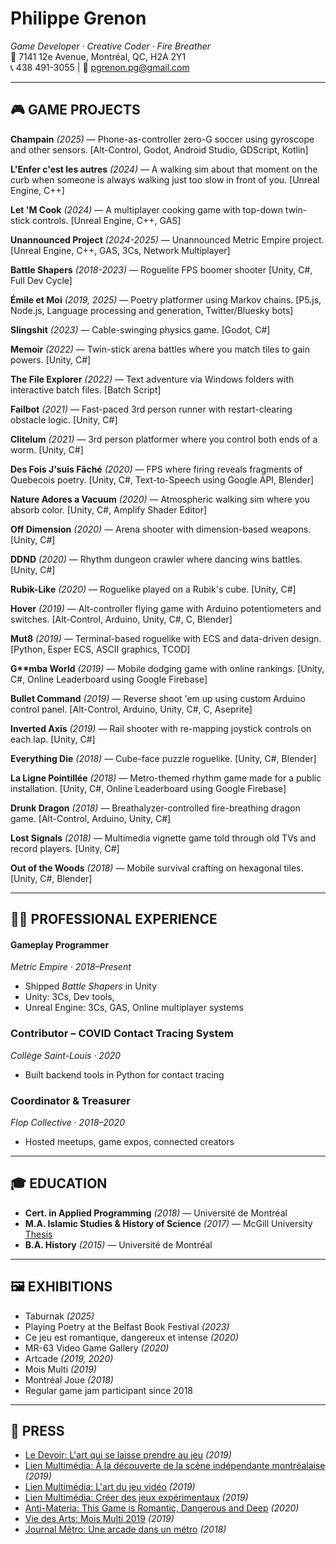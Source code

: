 # Philippe Grenon

*Game Developer · Creative Coder · Fire Breather*\
📍 7141 12e Avenue, Montréal, QC, H2A 2Y1\
📞 438 491-3055 | 📧 [pgrenon.pg@gmail.com](mailto\:pgrenon.pg@gmail.com)

---

## 🎮 GAME PROJECTS

**Champain** *(2025)* — Phone-as-controller zero-G soccer using gyroscope and other sensors. [Alt-Control, Godot, Android Studio, GDScript, Kotlin]

**L'Enfer c'est les autres** *(2024)* — A walking sim about that moment on the curb when someone is always walking just too slow in front of you. [Unreal Engine, C++]

**Let 'M Cook** *(2024)* — A multiplayer cooking game with top-down twin-stick controls. [Unreal Engine, C++, GAS]

**Unannounced Project** *(2024-2025)* — Unannounced Metric Empire project. [Unreal Engine, C++, GAS, 3Cs, Network Multiplayer]

**Battle Shapers** *(2018-2023)* — Roguelite FPS boomer shooter [Unity, C#, Full Dev Cycle]

**Émile et Moi** *(2019, 2025)* — Poetry platformer using Markov chains. [P5.js, Node.js, Language processing and generation, Twitter/Bluesky bots]

**Slingshit** *(2023)* — Cable-swinging physics game. [Godot, C#]

**Memoir** *(2022)* — Twin-stick arena battles where you match tiles to gain powers. [Unity, C#]

**The File Explorer** *(2022)* — Text adventure via Windows folders with interactive batch files. [Batch Script]

**Failbot** *(2021)* — Fast-paced 3rd person runner with restart-clearing obstacle logic. [Unity, C#]

**Clitelum** *(2021)* — 3rd person platformer where you control both ends of a worm. [Unity, C#]

**Des Fois J'suis Fâché** *(2020)* — FPS where firing reveals fragments of Quebecois poetry. [Unity, C#, Text-to-Speech using Google API, Blender]

**Nature Adores a Vacuum** *(2020)* — Atmospheric walking sim where you absorb color. [Unity, C#, Amplify Shader Editor]

**Off Dimension** *(2020)* — Arena shooter with dimension-based weapons. [Unity, C#]

**DDND** *(2020)* — Rhythm dungeon crawler where dancing wins battles. [Unity, C#]

**Rubik-Like** *(2020)* — Roguelike played on a Rubik's cube. [Unity, C#]

**Hover** *(2019)* — Alt-controller flying game with Arduino potentiometers and switches. [Alt-Control, Arduino, Unity, C#, C, Blender]

**Mut8** *(2019)* — Terminal-based roguelike with ECS and data-driven design. [Python, Esper ECS, ASCII graphics, TCOD]

**G\*\*mba World** *(2019)* — Mobile dodging game with online rankings. [Unity, C#, Online Leaderboard using Google Firebase]

**Bullet Command** *(2019)* — Reverse shoot 'em up using custom Arduino control panel. [Alt-Control, Arduino, Unity, C#, C, Aseprite]

**Inverted Axis** *(2019)* — Rail shooter with re-mapping joystick controls on each lap. [Unity, C#]

**Everything Die** *(2018)* — Cube-face puzzle roguelike. [Unity, C#, Blender]

**La Ligne Pointillée** *(2018)* — Metro-themed rhythm game made for a public installation. [Unity, C#, Online Leaderboard using Google Firebase]

**Drunk Dragon** *(2018)* — Breathalyzer-controlled fire-breathing dragon game. [Alt-Control, Arduino, Unity, C#]

**Lost Signals** *(2018)* — Multimedia vignette game told through old TVs and record players. [Unity, C#]

**Out of the Woods** *(2018)* — Mobile survival crafting on hexagonal tiles. [Unity, C#, Blender]

---

## 👨‍💼 PROFESSIONAL EXPERIENCE

#### **Gameplay Programmer**

*Metric Empire · 2018–Present*

- Shipped *Battle Shapers* in Unity
- Unity: 3Cs, Dev tools, 
- Unreal Engine: 3Cs, GAS, Online multiplayer systems

### **Contributor – COVID Contact Tracing System**

*Collège Saint-Louis · 2020*

- Built backend tools in Python for contact tracing

### **Coordinator & Treasurer**

*Flop Collective · 2018–2020*

- Hosted meetups, game expos, connected creators

---

## 🎓 EDUCATION

- **Cert. in Applied Programming** *(2018)* — Université de Montréal
- **M.A. Islamic Studies & History of Science** *(2017)* — McGill University [Thesis](https://escholarship.mcgill.ca/downloads/pn89d896m?locale=en)
- **B.A. History** *(2015)* — Université de Montréal

---

## 🖼️ EXHIBITIONS

- Taburnak *(2025)*
- Playing Poetry at the Belfast Book Festival *(2023)*
- Ce jeu est romantique, dangereux et intense *(2020)*
- MR-63 Video Game Gallery *(2020)*
- Artcade *(2019, 2020)* 
- Mois Multi *(2019)*
- Montréal Joue *(2018)*
- Regular game jam participant since 2018

---


## 📰 PRESS

- [Le Devoir: L'art qui se laisse prendre au jeu](https://www.ledevoir.com/culture/arts-visuels/559488/l-art-qui-se-laisse-prendre-au-jeu) *(2019)*
- [Lien Multimédia: À la découverte de la scène indépendante montréalaise](https://lienmultimedia.com/spip.php?article66792) *(2019)*
- [Lien Multimédia: L'art du jeu vidéo](https://lienmultimedia.com/spip.php?article66810) *(2019)*
- [Lien Multimédia: Créer des jeux expérimentaux](https://lienmultimedia.com/spip.php?article66794) *(2019)*
- [Anti-Materia: This Game is Romantic, Dangerous and Deep](https://anti-materia.org/eyecandy-1/2020/5/28/semana-2232-this-game-is-romantic-dangerous-and-deep) *(2020)*
- [Vie des Arts: Mois Multi 2019](https://viedesarts.com/provoquer-les-ravissements-encourager-les-resistances-se-laisser-destabiliser-par-le-mois-multi-2019/) *(2019)*
- [Journal Métro: Une arcade dans un métro](https://journalmetro.com/societe/techno/1758320/une-arcade-dans-un-metro/) *(2018)*